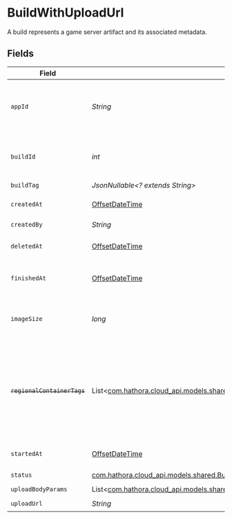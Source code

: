 # BuildWithUploadUrl

A build represents a game server artifact and its associated metadata.


## Fields

| Field                                                                                                                                               | Type                                                                                                                                                | Required                                                                                                                                            | Description                                                                                                                                         | Example                                                                                                                                             |
| --------------------------------------------------------------------------------------------------------------------------------------------------- | --------------------------------------------------------------------------------------------------------------------------------------------------- | --------------------------------------------------------------------------------------------------------------------------------------------------- | --------------------------------------------------------------------------------------------------------------------------------------------------- | --------------------------------------------------------------------------------------------------------------------------------------------------- |
| `appId`                                                                                                                                             | *String*                                                                                                                                            | :heavy_check_mark:                                                                                                                                  | System generated unique identifier for an application.                                                                                              | app-af469a92-5b45-4565-b3c4-b79878de67d2                                                                                                            |
| `buildId`                                                                                                                                           | *int*                                                                                                                                               | :heavy_check_mark:                                                                                                                                  | System generated id for a build. Increments by 1.                                                                                                   | 1                                                                                                                                                   |
| `buildTag`                                                                                                                                          | *JsonNullable<? extends String>*                                                                                                                    | :heavy_minus_sign:                                                                                                                                  | N/A                                                                                                                                                 | 0.1.14-14c793                                                                                                                                       |
| `createdAt`                                                                                                                                         | [OffsetDateTime](https://docs.oracle.com/javase/8/docs/api/java/time/OffsetDateTime.html)                                                           | :heavy_check_mark:                                                                                                                                  | When [`CreateBuild()`](https://hathora.dev/api#tag/BuildV2/operation/CreateBuild) is called.                                                        |                                                                                                                                                     |
| `createdBy`                                                                                                                                         | *String*                                                                                                                                            | :heavy_check_mark:                                                                                                                                  | N/A                                                                                                                                                 | noreply@hathora.dev                                                                                                                                 |
| `deletedAt`                                                                                                                                         | [OffsetDateTime](https://docs.oracle.com/javase/8/docs/api/java/time/OffsetDateTime.html)                                                           | :heavy_check_mark:                                                                                                                                  | When the build was deleted.                                                                                                                         |                                                                                                                                                     |
| `finishedAt`                                                                                                                                        | [OffsetDateTime](https://docs.oracle.com/javase/8/docs/api/java/time/OffsetDateTime.html)                                                           | :heavy_check_mark:                                                                                                                                  | When [`RunBuild()`](https://hathora.dev/api#tag/BuildV2/operation/RunBuild) finished executing.                                                     |                                                                                                                                                     |
| `imageSize`                                                                                                                                         | *long*                                                                                                                                              | :heavy_check_mark:                                                                                                                                  | The size (in bytes) of the Docker image built by Hathora.                                                                                           |                                                                                                                                                     |
| ~~`regionalContainerTags`~~                                                                                                                         | List<[com.hathora.cloud_api.models.shared.BuildWithUploadUrlRegionalContainerTags](../../models/shared/BuildWithUploadUrlRegionalContainerTags.md)> | :heavy_check_mark:                                                                                                                                  | : warning: ** DEPRECATED **: This will be removed in a future release, please migrate away from it as soon as possible.                             |                                                                                                                                                     |
| `startedAt`                                                                                                                                         | [OffsetDateTime](https://docs.oracle.com/javase/8/docs/api/java/time/OffsetDateTime.html)                                                           | :heavy_check_mark:                                                                                                                                  | When [`RunBuild()`](https://hathora.dev/api#tag/BuildV2/operation/RunBuild) is called.                                                              |                                                                                                                                                     |
| `status`                                                                                                                                            | [com.hathora.cloud_api.models.shared.BuildStatus](../../models/shared/BuildStatus.md)                                                               | :heavy_check_mark:                                                                                                                                  | N/A                                                                                                                                                 |                                                                                                                                                     |
| `uploadBodyParams`                                                                                                                                  | List<[com.hathora.cloud_api.models.shared.UploadBodyParams](../../models/shared/UploadBodyParams.md)>                                               | :heavy_check_mark:                                                                                                                                  | N/A                                                                                                                                                 |                                                                                                                                                     |
| `uploadUrl`                                                                                                                                         | *String*                                                                                                                                            | :heavy_check_mark:                                                                                                                                  | N/A                                                                                                                                                 |                                                                                                                                                     |
